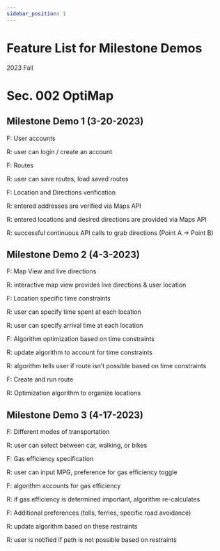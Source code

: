 ```yaml
---
sidebar_position: 1
---
```

# Feature List for Milestone Demos

2023 Fall

# Sec. 002 OptiMap

## Milestone Demo 1 (3-20-2023)

F: User accounts

R: user can login / create an account 

F: Routes

R: user can save routes, load saved routes

F: Location and Directions verification

R: entered addresses are verified via Maps API

R: entered locations and desired directions are provided via Maps API

R: successful continuous API calls to grab directions (Point A -> Point B)

## Milestone Demo 2 (4-3-2023)

F: Map View and live directions

R: interactive map view provides live directions & user location

F: Location specific time constraints

R: user can specify time spent at each location

R: user can specify arrival time at each location

F: Algorithm optimization based on time constraints

R: update algorithm to account for time constraints

R: algorithm tells user if route isn’t possible based on time constraints

F: Create and run route

R: Optimization algorithm to organize locations

## Milestone Demo 3 (4-17-2023)

F: Different modes of transportation

R: user can select between car, walking, or bikes

F: Gas efficiency specification

R: user can input MPG, preference for gas efficiency toggle

F: algorithm accounts for gas efficiency

R: if gas efficiency is determined important, algorithm re-calculates

F: Additional preferences (tolls, ferries, specific road avoidance)

R: update algorithm based on these restraints

R: user is notified if path is not possible based on restraints
